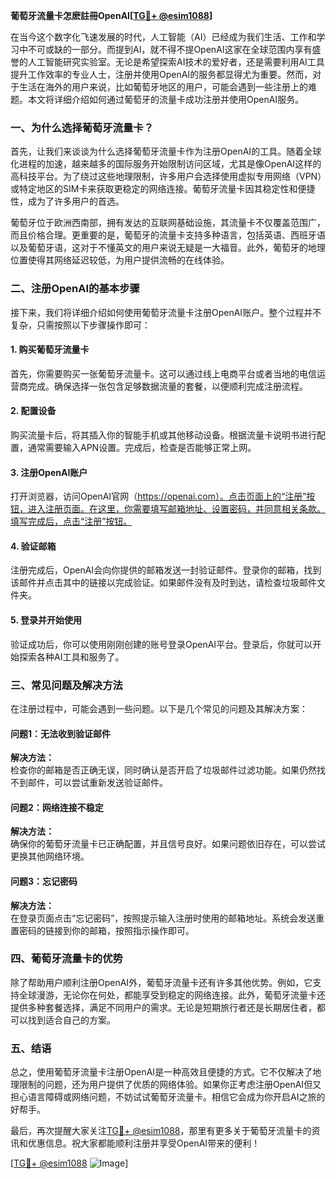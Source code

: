 **葡萄牙流量卡怎麽註冊OpenAI[[TG💪+ @esim1088](https://t.me/s/esim1088)]**

在当今这个数字化飞速发展的时代，人工智能（AI）已经成为我们生活、工作和学习中不可或缺的一部分。而提到AI，就不得不提OpenAI这家在全球范围内享有盛誉的人工智能研究实验室。无论是希望探索AI技术的爱好者，还是需要利用AI工具提升工作效率的专业人士，注册并使用OpenAI的服务都显得尤为重要。然而，对于生活在海外的用户来说，比如葡萄牙地区的用户，可能会遇到一些注册上的难题。本文将详细介绍如何通过葡萄牙的流量卡成功注册并使用OpenAI服务。

### 一、为什么选择葡萄牙流量卡？

首先，让我们来谈谈为什么选择葡萄牙流量卡作为注册OpenAI的工具。随着全球化进程的加速，越来越多的国际服务开始限制访问区域，尤其是像OpenAI这样的高科技平台。为了绕过这些地理限制，许多用户会选择使用虚拟专用网络（VPN）或特定地区的SIM卡来获取更稳定的网络连接。葡萄牙流量卡因其稳定性和便捷性，成为了许多用户的首选。

葡萄牙位于欧洲西南部，拥有发达的互联网基础设施，其流量卡不仅覆盖范围广，而且价格合理。更重要的是，葡萄牙的流量卡支持多种语言，包括英语、西班牙语以及葡萄牙语，这对于不懂英文的用户来说无疑是一大福音。此外，葡萄牙的地理位置使得其网络延迟较低，为用户提供流畅的在线体验。

### 二、注册OpenAI的基本步骤

接下来，我们将详细介绍如何使用葡萄牙流量卡注册OpenAI账户。整个过程并不复杂，只需按照以下步骤操作即可：

#### 1. 购买葡萄牙流量卡

首先，你需要购买一张葡萄牙流量卡。这可以通过线上电商平台或者当地的电信运营商完成。确保选择一张包含足够数据流量的套餐，以便顺利完成注册流程。

#### 2. 配置设备

购买流量卡后，将其插入你的智能手机或其他移动设备。根据流量卡说明书进行配置，通常需要输入APN设置。完成后，检查是否能够正常上网。

#### 3. 注册OpenAI账户

打开浏览器，访问OpenAI官网（https://openai.com）。点击页面上的“注册”按钮，进入注册页面。在这里，你需要填写邮箱地址、设置密码，并同意相关条款。填写完成后，点击“注册”按钮。

#### 4. 验证邮箱

注册完成后，OpenAI会向你提供的邮箱发送一封验证邮件。登录你的邮箱，找到该邮件并点击其中的链接以完成验证。如果邮件没有及时到达，请检查垃圾邮件文件夹。

#### 5. 登录并开始使用

验证成功后，你可以使用刚刚创建的账号登录OpenAI平台。登录后，你就可以开始探索各种AI工具和服务了。

### 三、常见问题及解决方法

在注册过程中，可能会遇到一些问题。以下是几个常见的问题及其解决方案：

#### 问题1：无法收到验证邮件

**解决方法：**  
检查你的邮箱是否正确无误，同时确认是否开启了垃圾邮件过滤功能。如果仍然找不到邮件，可以尝试重新发送验证邮件。

#### 问题2：网络连接不稳定

**解决方法：**  
确保你的葡萄牙流量卡已正确配置，并且信号良好。如果问题依旧存在，可以尝试更换其他网络环境。

#### 问题3：忘记密码

**解决方法：**  
在登录页面点击“忘记密码”，按照提示输入注册时使用的邮箱地址。系统会发送重置密码的链接到你的邮箱，按照指示操作即可。

### 四、葡萄牙流量卡的优势

除了帮助用户顺利注册OpenAI外，葡萄牙流量卡还有许多其他优势。例如，它支持全球漫游，无论你在何处，都能享受到稳定的网络连接。此外，葡萄牙流量卡还提供多种套餐选择，满足不同用户的需求。无论是短期旅行者还是长期居住者，都可以找到适合自己的方案。

### 五、结语

总之，使用葡萄牙流量卡注册OpenAI是一种高效且便捷的方式。它不仅解决了地理限制的问题，还为用户提供了优质的网络体验。如果你正考虑注册OpenAI但又担心语言障碍或网络问题，不妨试试葡萄牙流量卡。相信它会成为你开启AI之旅的好帮手。

最后，再次提醒大家关注[TG💪+ @esim1088](https://t.me/s/esim1088)，那里有更多关于葡萄牙流量卡的资讯和优惠信息。祝大家都能顺利注册并享受OpenAI带来的便利！

[[TG💪+ @esim1088](https://t.me/s/esim1088) ![Image](https://i.postimg.cc/4NQfJmqS/Snipaste-2025-05-13-00-14-12.png)]